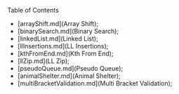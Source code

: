 Table of Contents

- [arrayShift.md](Array Shift);
- [binarySearch.md](Binary Search);
- [linkedList.md](Linked List); 
- [llInsertions.md](LL Insertions); 
- [kthFromEnd.md](Kth From End);
- [llZip.md](LL Zip);
- [pseudoQueue.md](Pseudo Queue);
- [animalShelter.md](Animal Shelter);
- [multiBracketValidation.md](Multi Bracket Validation);
